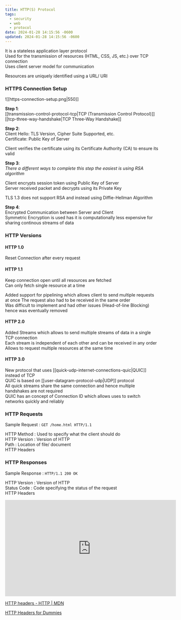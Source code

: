 ```yaml
---
title: HTTP(S) Protocol
tags:
  - security
  - web
  - protocol
date: 2024-01-28 14:15:56 -0600
updated: 2024-01-28 14:15:56 -0600
---
```


It is a stateless application layer protocol  
Used for the transmission of resources (HTML, CSS, JS, etc.) over TCP connection  
Uses client server model for communication  

Resources are uniquely identified using a URL/ URI

### HTTPS Connection Setup

![[https-connection-setup.png|550]]

**Step 1**:  
[[transmission-control-protocol-tcp|TCP (Transmission Control Protocol)]]  
[[tcp-three-way-handshake|TCP Three-Way Handshake]]

**Step 2**:  
Client Hello: TLS Version, Cipher Suite Supported, etc.  
Certificate: Public Key of Server

Client verifies the certificate using its Certificate Authority (CA) to ensure its valid

**Step 3**:  
*There a different ways to complete this step the easiest is using RSA algorithm*  

Client encrypts session token using Public Key of Server  
Server received packet and decrypts using its Private Key  

TLS 1.3 does not support RSA and instead using Diffie-Hellman Algorithm

**Step 4**:  
Encrypted Communication between Server and Client  
Symmetric Encryption is used has it is computationally less expensive for sharing continous streams of data  

### HTTP Versions

#### HTTP 1.0
Reset Connection after every request

#### HTTP 1.1
Keep connection open until all resources are fetched  
Can only fetch single resource at a time

Added support for pipelining which allows client to send multiple requests at once
The request also had to be received in the same order  
Was difficult to implement and had other issues (Head-of-line Blocking) hence was eventually removed

#### HTTP 2.0
Added Streams which allows to send multiple streams of data in a single TCP connection  
Each stream is independent of each other and can be received in any order  
Allows to request multiple resources at the same time

#### HTTP 3.0
New protocol that uses [[quick-udp-internet-connections-quic|QUIC]] instead of TCP  
QUIC is based on [[user-datagram-protocol-udp|UDP]] protocol  
All quick streams share the same connection and hence multiple handshakes are not required  
QUIC has an concept of Connection ID which allows uses to switch networks quickly and reliably

### HTTP Requests

Sample Request : `GET /home.html HTTP/1.1`

HTTP Method : Used to specify what the client should do  
HTTP Version : Version of HTTP  
Path : Location of file/ document  
HTTP Headers

### HTTP Responses

Sample Response : `HTTP/1.1 200 OK`

HTTP Version : Version of HTTP  
Status Code : Code specifying the status of the request  
HTTP Headers

<iframe width="560" height="315" src="https://www.youtube-nocookie.com/embed/TvRyJmPjcbw?si=ZJ-VU9oltDGA9_ko" title="YouTube video player" frameborder="0" allow="accelerometer; autoplay; clipboard-write; encrypted-media; gyroscope; picture-in-picture; web-share" allowfullscreen></iframe>

[HTTP headers - HTTP | MDN](https://developer.mozilla.org/en-US/docs/Web/HTTP/Headers)  

[HTTP Headers for Dummies](https://code.tutsplus.com/tutorials/http-headers-for-dummies--net-8039)
